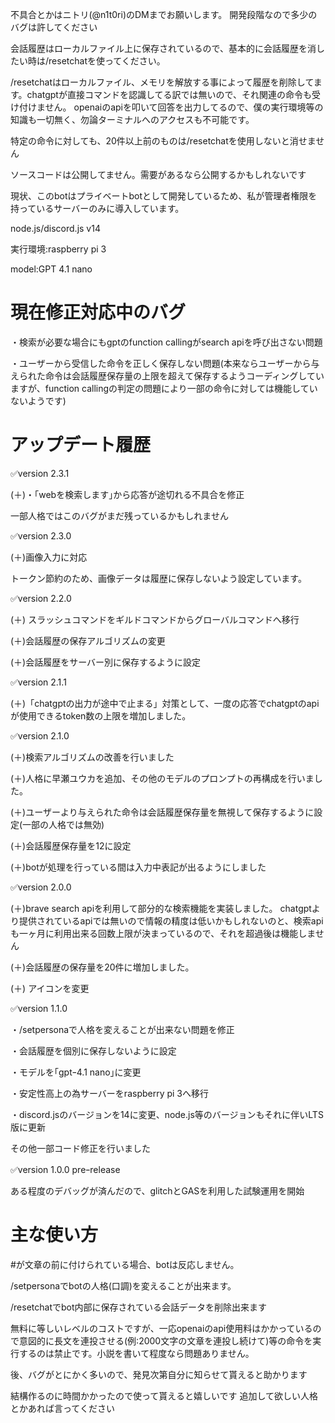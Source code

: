不具合とかはニトリ(@n1t0ri)のDMまでお願いします。
開発段階なので多少のバグは許してください

会話履歴はローカルファイル上に保存されているので、基本的に会話履歴を消したい時は/resetchatを使ってください。

/resetchatはローカルファイル、メモリを解放する事によって履歴を削除してます。chatgptが直接コマンドを認識してる訳では無いので、それ関連の命令も受け付けません。
openaiのapiを叩いて回答を出力してるので、僕の実行環境等の知識も一切無く、勿論ターミナルへのアクセスも不可能です。

特定の命令に対しても、20件以上前のものは/resetchatを使用しないと消せません

ソースコードは公開してません。需要があるなら公開するかもしれないです

現状、このbotはプライベートbotとして開発しているため、私が管理者権限を持っているサーバーのみに導入しています。

node.js/discord.js v14

実行環境:raspberry pi 3

model:GPT 4.1 nano

# 現在修正対応中のバグ
・検索が必要な場合にもgptのfunction callingがsearch apiを呼び出さない問題

・ユーザーから受信した命令を正しく保存しない問題(本来ならユーザーから与えられた命令は会話履歴保存量の上限を超えて保存するようコーディングしていますが、function callingの判定の問題により一部の命令に対しては機能していないようです)
# アップデート履歴
✅️version 2.3.1

(＋)・｢webを検索します｣から応答が途切れる不具合を修正

一部人格ではこのバグがまだ残っているかもしれません

✅️version 2.3.0

(＋)画像入力に対応

トークン節約のため、画像データは履歴に保存しないよう設定しています。

✅️version 2.2.0

(＋) スラッシュコマンドをギルドコマンドからグローバルコマンドへ移行

(＋)会話履歴の保存アルゴリズムの変更

(＋)会話履歴をサーバー別に保存するように設定

✅️version 2.1.1

(＋)「chatgptの出力が途中で止まる」対策として、一度の応答でchatgptのapiが使用できるtoken数の上限を増加しました。

✅️version 2.1.0
 
(＋)検索アルゴリズムの改善を行いました

(＋)人格に早瀬ユウカを追加、その他のモデルのプロンプトの再構成を行いました。

(＋)ユーザーより与えられた命令は会話履歴保存量を無視して保存するように設定(一部の人格では無効)

(＋)会話履歴保存量を12に設定

(＋)botが処理を行っている間は入力中表記が出るようにしました


✅️version 2.0.0

(＋)brave search apiを利用して部分的な検索機能を実装しました。
chatgptより提供されているapiでは無いので情報の精度は低いかもしれないのと、検索apiも一ヶ月に利用出来る回数上限が決まっているので、それを超過後は機能しません

(＋)会話履歴の保存量を20件に増加しました。

(＋) アイコンを変更

✅️version 1.1.0

・/setpersonaで人格を変えることが出来ない問題を修正

・会話履歴を個別に保存しないように設定

・モデルを｢gptｰ4.1 nano｣に変更

・安定性高上の為サーバーをraspberry pi 3へ移行

・discord.jsのバージョンを14に変更、node.js等のバージョンもそれに伴いLTS版に更新

その他一部コード修正を行いました

✅️version 1.0.0 preｰrelease

ある程度のデバッグが済んだので、glitchとGASを利用した試験運用を開始

# 主な使い方

#が文章の前に付けられている場合、botは反応しません。

/setpersonaでbotの人格(口調)を変えることが出来ます。

/resetchatでbot内部に保存されている会話データを削除出来ます

無料に等しいレベルのコストですが、一応openaiのapi使用料はかかっているので意図的に長文を連投させる(例:2000文字の文章を連投し続けて)等の命令を実行するのは禁止です。小説を書いて程度なら問題ありません。

後、バグがとにかく多いので、発見次第自分に知らせて貰えると助かります

結構作るのに時間かかったので使って貰えると嬉しいです
追加して欲しい人格とかあれば言ってください
